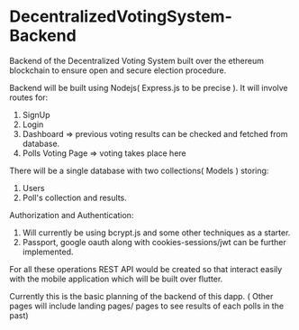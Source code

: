 # DecentralizedVotingSystem-Backend
Backend of the Decentralized Voting System built over the ethereum blockchain to ensure open and secure election procedure.

Backend will be built using Nodejs( Express.js to be precise ). It will involve routes for:
1) SignUp
2) Login
3) Dashboard => previous voting results can be checked and fetched from database.
4) Polls Voting Page => voting takes place here

There will be a single database with two collections( Models ) storing:
1) Users
2) Poll's collection and results.

Authorization and Authentication:
1) Will currently be using bcrypt.js and some other techniques as a starter.
2) Passport, google oauth along with cookies-sessions/jwt can be further implemented.

For all these operations REST API would be created so that interact easily with the mobile application which will be built over flutter.

Currently this is the basic planning of the backend of this dapp. ( Other pages will include landing pages/ pages to see results of each polls in the past)
